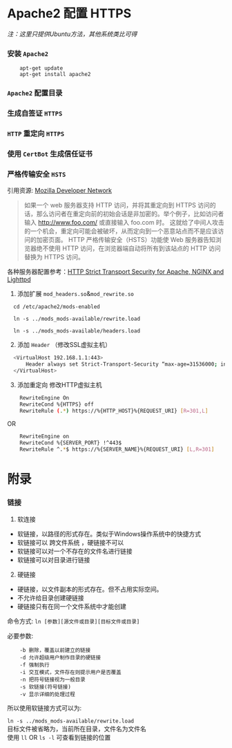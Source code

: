 # Apache2 配置 HTTPS

*注：这里只提供Ubuntu方法，其他系统类比可得*

### 安装 `Apache2`

```
    apt-get update
    apt-get install apache2
```

### `Apache2` 配置目录

### 生成自签证 `HTTPS`

### `HTTP` 重定向 `HTTPS`

### 使用 `CertBot` 生成信任证书

### 严格传输安全 `HSTS`

引用资源: [Mozilla Developer Network](https://developer.mozilla.org/zh-CN/docs/Security/HTTP_Strict_Transport_Security)

>如果一个 web 服务器支持 HTTP 访问，并将其重定向到 HTTPS 访问的话，那么访问者在重定向前的初始会话是非加密的。举个例子，比如访问者输入 http://www.foo.com/ 或直接输入 foo.com 时。
这就给了中间人攻击的一个机会，重定向可能会被破坏，从而定向到一个恶意站点而不是应该访问的加密页面。
HTTP 严格传输安全（HSTS）功能使 Web 服务器告知浏览器绝不使用 HTTP 访问，在浏览器端自动将所有到该站点的 HTTP 访问替换为 HTTPS 访问。

各种服务器配置参考：[HTTP Strict Transport Security for Apache, NGINX and Lighttpd](https://raymii.org/s/tutorials/HTTP_Strict_Transport_Security_for_Apache_NGINX_and_Lighttpd.html)

  1.    添加扩展 `mod_headers.so`&`mod_rewrite.so`
  ```shell
    cd /etc/apache2/mods-enabled

    ln -s ../mods_mods-available/rewrite.load

    ln -s ../mods_mods-available/headers.load
  ```

  2.    添加 `Header` （修改SSL虚拟主机）
  ```bash
    <VirtualHost 192.168.1.1:443>
        Header always set Strict-Transport-Security “max-age=31536000; includeSubDomains”
    </VirtualHost>
  ```

  3.    添加重定向 修改HTTP虚拟主机
  ```bash
      RewriteEngine On
      RewriteCond %{HTTPS} off
      RewriteRule (.*) https://%{HTTP_HOST}%{REQUEST_URI} [R=301,L]
  ```
  OR
  ```bash
      RewriteEngine on
      RewriteCond %{SERVER_PORT} !^443$
      RewriteRule ^.*$ https://%{SERVER_NAME}%{REQUEST_URI} [L,R=301]
  ```


# 附录

### 链接

1. 软连接
  * 软链接，以路径的形式存在。类似于Windows操作系统中的快捷方式  
  * 软链接可以 跨文件系统 ，硬链接不可以     
  * 软链接可以对一个不存在的文件名进行链接     
  * 软链接可以对目录进行链接  

2. 硬链接
  * 硬链接，以文件副本的形式存在。但不占用实际空间。
  * 不允许给目录创建硬链接
  * 硬链接只有在同一个文件系统中才能创建

命令方式: `ln [参数][源文件或目录][目标文件或目录]`

必要参数:
```
    -b 删除，覆盖以前建立的链接
    -d 允许超级用户制作目录的硬链接
    -f 强制执行
    -i 交互模式，文件存在则提示用户是否覆盖
    -n 把符号链接视为一般目录
    -s 软链接(符号链接)
    -v 显示详细的处理过程
```

所以使用软链接方式可以为:   

`ln -s ../mods_mods-available/rewrite.load`     
目标文件被省略为，当前所在目录，文件名为文件名     
使用 `ll` OR `ls -l` 可查看到链接的位置
